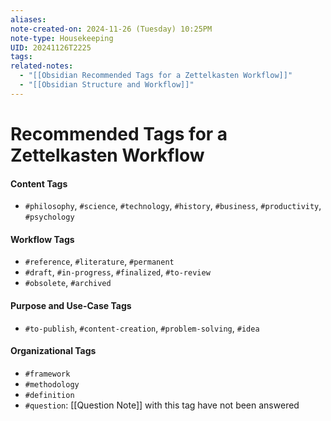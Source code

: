 ```yaml
---
aliases: 
note-created-on: 2024-11-26 (Tuesday) 10:25PM
note-type: Housekeeping
UID: 20241126T2225
tags: 
related-notes:
  - "[[Obsidian Recommended Tags for a Zettelkasten Workflow]]"
  - "[[Obsidian Structure and Workflow]]"
---
```

# Recommended Tags for a Zettelkasten Workflow

#### **Content Tags**

- `#philosophy`, `#science`, `#technology`, `#history`, `#business`, `#productivity`, `#psychology`

#### **Workflow Tags**

- `#reference`, `#literature`, `#permanent`
- `#draft`, `#in-progress`, `#finalized`, `#to-review`
- `#obsolete`, `#archived`

#### **Purpose and Use-Case Tags**

- `#to-publish`, `#content-creation`, `#problem-solving`, `#idea`

#### **Organizational Tags**

- `#framework`
- `#methodology`
- `#definition`
- `#question`: [[Question Note]] with this tag have not been answered
